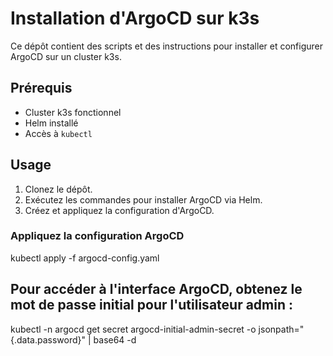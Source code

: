 # Installation d'ArgoCD sur k3s

Ce dépôt contient des scripts et des instructions pour installer et configurer ArgoCD sur un cluster k3s.

## Prérequis

- Cluster k3s fonctionnel
- Helm installé
- Accès à `kubectl`

## Usage

1. Clonez le dépôt.
2. Exécutez les commandes pour installer ArgoCD via Helm.
3. Créez et appliquez la configuration d'ArgoCD.

### Appliquez la configuration ArgoCD

kubectl apply -f argocd-config.yaml

## Pour accéder à l'interface ArgoCD, obtenez le mot de passe initial pour l'utilisateur admin :

kubectl -n argocd get secret argocd-initial-admin-secret -o jsonpath="{.data.password}" | base64 -d


